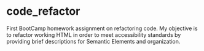 # code_refactor
First BootCamp homework assignment on refactoring code.
My objective is to refactor working HTML in order to meet accessibility standards by providing brief descriptions for Semantic Elements and organization.